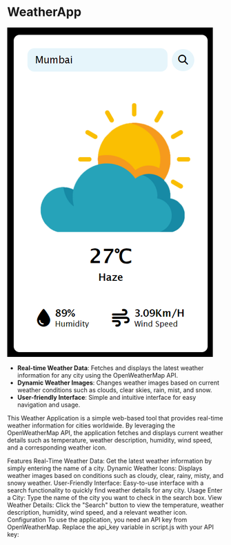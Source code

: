 # WeatherApp

![alt text](image.png)

- **Real-time Weather Data**: Fetches and displays the latest weather information for any city using the OpenWeatherMap API.
- **Dynamic Weather Images**: Changes weather images based on current weather conditions such as clouds, clear skies, rain, mist, and snow.
- **User-friendly Interface**: Simple and intuitive interface for easy navigation and usage.

This Weather Application is a simple web-based tool that provides real-time weather information for cities worldwide. By leveraging the OpenWeatherMap API, the application fetches and displays current weather details such as temperature, weather description, humidity, wind speed, and a corresponding weather icon.

Features
Real-Time Weather Data: Get the latest weather information by simply entering the name of a city.
Dynamic Weather Icons: Displays weather images based on conditions such as cloudy, clear, rainy, misty, and snowy weather.
User-Friendly Interface: Easy-to-use interface with a search functionality to quickly find weather details for any city.
Usage
Enter a City: Type the name of the city you want to check in the search box.
View Weather Details: Click the "Search" button to view the temperature, weather description, humidity, wind speed, and a relevant weather icon.
Configuration
To use the application, you need an API key from OpenWeatherMap. Replace the api_key variable in script.js with your API key: